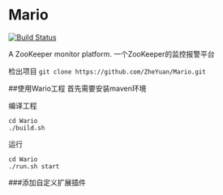 # Mario

[![Build Status](https://drone.io/github.com/ZheYuan/Mario/status.png)](https://drone.io/github.com/ZheYuan/Mario/latest)


A ZooKeeper monitor platform.
一个ZooKeeper的监控报警平台

检出项目
`git clone https://github.com/ZheYuan/Mario.git`

##使用Wario工程
首先需要安装maven环境

编译工程
```
cd Wario
./build.sh
```

运行
```
cd Wario
./run.sh start
```
###添加自定义扩展插件


